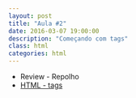 ```yaml
---
layout: post
title: "Aula #2"
date: 2016-03-07 19:00:00
description: "Começando com tags"
class: html
categories: html
---
```


- Review - Repolho
- [HTML - tags ](http://pt.slideshare.net/jrmessias/html-hypertext-markup-language-2)